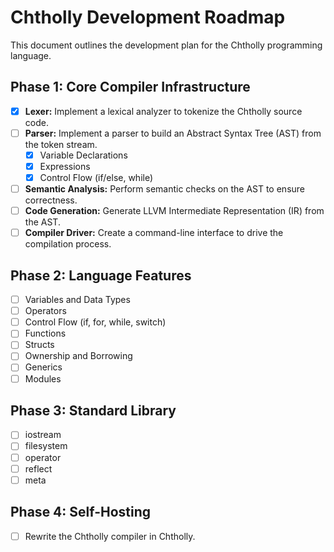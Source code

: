 # Chtholly Development Roadmap

This document outlines the development plan for the Chtholly programming language.

## Phase 1: Core Compiler Infrastructure

- [x] **Lexer:** Implement a lexical analyzer to tokenize the Chtholly source code.
- [ ] **Parser:** Implement a parser to build an Abstract Syntax Tree (AST) from the token stream.
  - [x] Variable Declarations
  - [x] Expressions
  - [x] Control Flow (if/else, while)
- [ ] **Semantic Analysis:** Perform semantic checks on the AST to ensure correctness.
- [ ] **Code Generation:** Generate LLVM Intermediate Representation (IR) from the AST.
- [ ] **Compiler Driver:** Create a command-line interface to drive the compilation process.

## Phase 2: Language Features

- [ ] Variables and Data Types
- [ ] Operators
- [ ] Control Flow (if, for, while, switch)
- [ ] Functions
- [ ] Structs
- [ ] Ownership and Borrowing
- [ ] Generics
- [ ] Modules

## Phase 3: Standard Library

- [ ] iostream
- [ ] filesystem
- [ ] operator
- [ ] reflect
- [ ] meta

## Phase 4: Self-Hosting

- [ ] Rewrite the Chtholly compiler in Chtholly.
